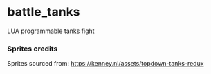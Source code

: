 # battle_tanks
LUA programmable tanks fight




### Sprites credits
Sprites sourced from: https://kenney.nl/assets/topdown-tanks-redux
